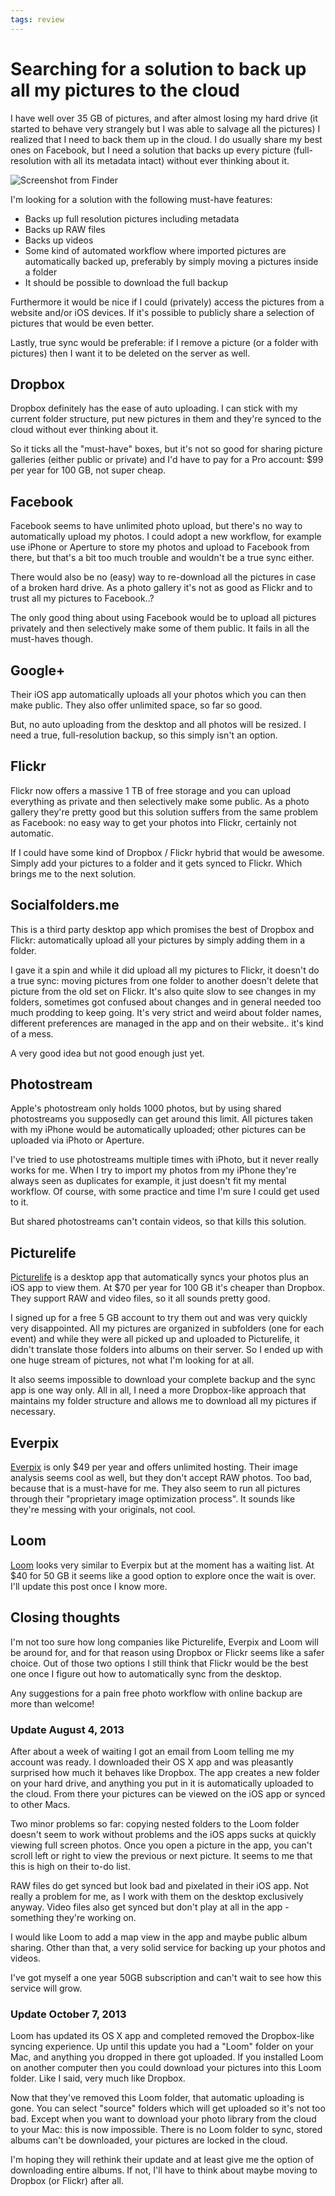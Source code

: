 ```yaml
---
tags: review
---
```


# Searching for a solution to back up all my pictures to the cloud
I have well over 35 GB of pictures, and after almost losing my hard drive (it started to behave very strangely but I was able to salvage all the pictures) I realized that I need to back them up in the cloud. I do usually share my best ones on Facebook, but I need a solution that backs up every picture (full-resolution with all its metadata intact) without ever thinking about it.

![Screenshot from Finder](/articles/images/pictures-folder.png "Currently all my photos are simply stored in subfolders like this")

I'm looking for a solution with the following must-have features:

- Backs up full resolution pictures including metadata
- Backs up RAW files
- Backs up videos
- Some kind of automated workflow where imported pictures are automatically backed up, preferably by simply moving a pictures inside a folder
- It should be possible to download the full backup

Furthermore it would be nice if I could (privately) access the pictures from a website and/or iOS devices. If it's possible to publicly share a selection of pictures that would be even better.

Lastly, true sync would be preferable: if I remove a picture (or a folder with pictures) then I want it to be deleted on the server as well.

## Dropbox
Dropbox definitely has the ease of auto uploading. I can stick with my current folder structure, put new pictures in them and they're synced to the cloud without ever thinking about it.

So it ticks all the "must-have" boxes, but it's not so good for sharing picture galleries (either public or private) and I'd have to pay for a Pro account: $99 per year for 100 GB, not super cheap.

## Facebook
Facebook seems to have unlimited photo upload, but there's no way to automatically upload my photos. I could adopt a new workflow, for example use iPhone or Aperture to store my photos and upload to Facebook from there, but that's a bit too much trouble and wouldn't be a true sync either.

There would also be no (easy) way to re-download all the pictures in case of a broken hard drive. As a photo gallery it's not as good as Flickr and to trust all my pictures to Facebook..?

The only good thing about using Facebook would be to upload all pictures privately and then selectively make some of them public. It fails in all the must-haves though.

## Google+
Their iOS app automatically uploads all your photos which you can then make public. They also offer unlimited space, so far so good.

But, no auto uploading from the desktop and all photos will be resized. I need a true, full-resolution backup, so this simply isn't an option.

## Flickr
Flickr now offers a massive 1 TB of free storage and you can upload everything as private and then selectively make some public. As a photo gallery they're pretty good but this solution suffers from the same problem as Facebook: no easy way to get your photos into Flickr, certainly not automatic.

If I could have some kind of Dropbox / Flickr hybrid that would be awesome. Simply add your pictures to a folder and it gets synced to Flickr. Which brings me to the next solution.

## Socialfolders.me
This is a third party desktop app which promises the best of Dropbox and Flickr: automatically upload all your pictures by simply adding them in a folder.

I gave it a spin and while it did upload all my pictures to Flickr, it doesn't do a true sync: moving pictures from one folder to another doesn't delete that picture from the old set on Flickr. It's also quite slow to see changes in my folders, sometimes got confused about changes and in general needed too much prodding to keep going. It's very strict and weird about folder names, different preferences are managed in the app and on their website.. it's kind of a mess.

A very good idea but not good enough just yet.

## Photostream
Apple's photostream only holds 1000 photos, but by using shared photostreams you supposedly can get around this limit. All pictures taken with my iPhone would be automatically uploaded; other pictures can be uploaded via iPhoto or Aperture.

I've tried to use photostreams multiple times with iPhoto, but it never really works for me. When I try to import my photos from my iPhone they're always seen as duplicates for example, it just doesn't fit my mental workflow. Of course, with some practice and time I'm sure I could get used to it.

But shared photostreams can't contain videos, so that kills this solution.

## Picturelife
[Picturelife][] is a desktop app that automatically syncs your photos plus an iOS app to view them. At $70 per year for 100 GB it's cheaper than Dropbox. They support RAW and video files, so it all sounds pretty good.

I signed up for a free 5 GB account to try them out and was very quickly very disappointed. All my pictures are organized in subfolders (one for each event) and while they were all picked up and uploaded to Picturelife, it didn't translate those folders into albums on their server. So I ended up with one huge stream of pictures, not what I'm looking for at all.

It also seems impossible to download your complete backup and the sync app is one way only. All in all, I need a more Dropbox-like approach that maintains my folder structure and allows me to download all my pictures if necessary.

[Picturelife]: https://picturelife.com

## Everpix
[Everpix][] is only $49 per year and offers unlimited hosting. Their image analysis seems cool as well, but they don't accept RAW photos. Too bad, because that is a must-have for me. They also seem to run all pictures through their "proprietary image optimization process". It sounds like they're messing with your originals, not cool.

[Everpix]: https://www.everpix.com

## Loom
[Loom][] looks very similar to Everpix but at the moment has a waiting list. At $40 for 50 GB it seems like a good option to explore once the wait is over. I'll update this post once I know more.

[Loom]: http://www.loom.com

## Closing thoughts
I'm not too sure how long companies like Picturelife, Everpix and Loom will be around for, and for that reason using Dropbox or Flickr seems like a safer choice. Out of those two options I still think that Flickr would be the best one once I figure out how to automatically sync from the desktop.

Any suggestions for a pain free photo workflow with online backup are more than welcome!

### Update August 4, 2013
After about a week of waiting I got an email from Loom telling me my account was ready. I downloaded their OS X app and was pleasantly surprised how much it behaves like Dropbox. The app creates a new folder on your hard drive, and anything you put in it is automatically uploaded to the cloud. From there your pictures can be viewed on the iOS app or synced to other Macs.

Two minor problems so far: copying nested folders to the Loom folder doesn't seem to work without problems and the iOS apps sucks at quickly viewing full screen photos. Once you open a picture in the app, you can't scroll left or right to view the previous or next picture. It seems to me that this is high on their to-do list.

RAW files do get synced but look bad and pixelated in their iOS app. Not really a problem for me, as I work with them on the desktop exclusively anyway. Video files also get synced but don't play at all in the app - something they're working on.

I would like Loom to add a map view in the app and maybe public album sharing. Other than that, a very solid service for backing up your photos and videos.

I've got myself a one year 50GB subscription and can't wait to see how this service will grow.

### Update October 7, 2013
Loom has updated its OS X app and completed removed the Dropbox-like syncing experience. Up until this update you had a "Loom" folder on your Mac, and anything you dropped in there got uploaded. If you installed Loom on another computer then you could download your pictures into this Loom folder. Like I said, very much like Dropbox.

Now that they've removed this Loom folder, that automatic uploading is gone. You can select "source" folders which will get uploaded so it's not too bad. Except when you want to download your photo library from the cloud to your Mac: this is now impossible. There is no Loom folder to sync, stored albums can't be downloaded, your pictures are locked in the cloud.

I'm hoping they will rethink their update and at least give me the option of downloading entire albums. If not, I'll have to think about maybe moving to Dropbox (or Flickr) after all.
